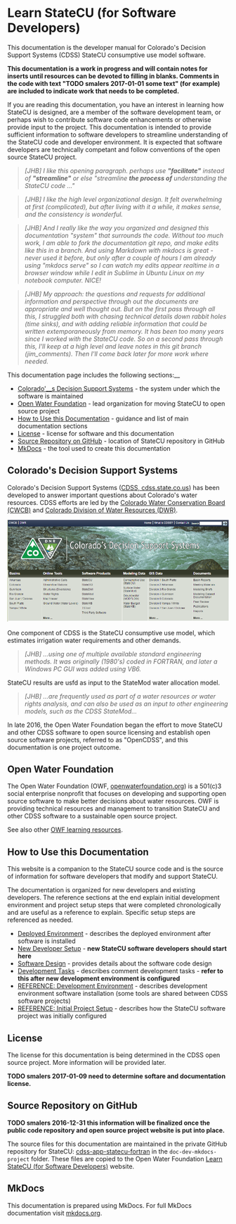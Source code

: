 # Learn StateCU (for Software Developers)

This documentation is the developer manual for Colorado's Decision Support Systems (CDSS) StateCU consumptive use model software.

**This documentation is a work in progress and will contain notes for inserts until resources can
be devoted to filling in blanks.  Comments in the code with text "TODO smalers 2017-01-01 some text" (for example)
are included to indicate work that needs to be completed.**

If you are reading this documentation, you have an interest in learning how StateCU is designed,
are a member of the software development team,
or perhaps wish to contribute software code enhancements or otherwise provide input to the project.
This documentation is intended to provide sufficient information to software developers
to streamline understanding of the StateCU code and developer environment.
It is expected that software developers are technically competant and
follow conventions of the open source StateCU project.
>_[JHB] I like this opening paragraph. perhaps use __"facilitate"__ instead of __"streamline"__ or else "streamline __the process of__ understanding the StateCU code ..."_

>_[JHB] I like the high level organizational design.  It felt overwhelming at first (complicated), but after living with it a while, it makes sense, and the consistency is wonderful._

>_[JHB] And I really like the way you organized and designed this documentation "system" that surrounds the code.  Without too much work, I am able to fork the documentation git repo, and make edits like this in a branch.  And using Markdown with mkdocs is great - never used it before, but only after a couple of hours I am already using "mkdocs serve" so I can watch my edits appear realtime in a browser window while I edit in Sublime in Ubuntu Linux on my notebook computer.  NICE!_

>_[JHB] My approach: the questions and requests for additional information and perspective through out the documents are appropriate and well thought out.  But on the first pass through all this, I struggled both with chasing technical details down rabbit holes (time sinks), and with adding reliable information that could be written extemporaneously from memory.  It has been too many years since I worked with the StateCU code.  So on a second pass through this, I'll keep at a high level and leave notes in this git branch (jim_comments).  Then I'll come back later for more work where needed._

This documentation page includes the following sections:__

* [Colorado'__s Decision Support Systems](#colorad-decision-support-systems) - the system under which the software is maintained
* [Open Water Foundation](#open-water-foundation) - lead organization for moving StateCU to open source project
* [How to Use this Documentation](#how-to-use-this-documentation) - guidance and list of main documentation sections
* [License](#license) - license for software and this documentation
* [Source Repository on GitHub](#source-repository-on-github) - location of StateCU repository in GitHub
* [MkDocs](#mkdocs) - the tool used to create this documentation

## Colorado's Decision Support Systems

Colorado's Decision Support Systems ([CDSS, cdss.state.co.us](http://cdss.state.co.us))
has been developed to answer important questions about Colorado's water resources.
CDSS efforts are led by the [Colorado Water Conservation Board (CWCB)](http://cwcb.state.co.us)
and [Colorado Division of Water Resources (DWR)](http://water.state.co.us).

![CDSS Website](images/CDSS-website.png)

One component of CDSS is the StateCU consumptive use model, which estimates irrigation water requirements and other demands.
>_[JHB] ...using one of multiple available standard engineering methods.  It was originally (1980's) coded in FORTRAN, and later a Windows PC GUI was added using VB6._

StateCU results are usfd as input to the StateMod water allocation model.

>_[JHB] ...are frequently used as part of a water resources or water rights analysis, and can also be used as an input to other engineering models, such as the CDSS StateMod..._

In late 2016, the Open Water Foundation began the effort to move StateCU and other CDSS software to open source licensing
and establish open source software projects, referred to as "OpenCDSS", and this documentation is one project outcome.

## Open Water Foundation

The Open Water Foundation (OWF, [openwaterfoundation.org](http://openwaterfoundation.org)) is a 501(c)3 social enterprise
nonprofit that focuses on developing and supporting open source software to make better
decisions about water resources.  OWF is providing technical resources and management to
transition StateCU and other CDSS software to a sustainable open source project.

See also other [OWF learning resources](http://learn.openwaterfoundation.org).

## How to Use this Documentation

This website is a companion to the StateCU source code and is the source of
information for software developers that modify and support StateCU.

The documentation is organized for new developers and existing developers.
The reference sections at the end explain initial development environment and project setup steps that were completed chronologically
and are useful as a reference to explain.  Specific setup steps are referenced as needed.

* [Deployed Environment](deployed-env/overview/) - describes the deployed environment after software is installed
* [New Developer Setup](dev-new/overview/) - **new StateCU software developers should start here**
* [Software Design](software-design/overview/) - provides details about the software code design
* [Development Tasks](dev-tasks/overview/) - describes comment development tasks - **refer to this after new development environment is configured**
* [REFERENCE: Development Environment](dev-env/overview/) - describes development environment software installation (some tools are shared between CDSS software projects)
* [REFERENCE: Initial Project Setup](project-init/overview/) - describes how the StateCU software project was initially configured

## License

The license for this documentation is being determined in the CDSS open source project.
More information will be provided later.

**TODO smalers 2017-01-09 need to determine softare and documentation license.**

## Source Repository on GitHub

**TODO smalers 2016-12-31 this information will be finalized once the public code repository and open source project website is put into place.**

The source files for this documentation are maintained in the private GitHub repository for StateCU: [cdss-app-statecu-fortran](https://github.com/OpenWaterFoundation/cdss-app-statecu-fortran) in the `doc-dev-mkdocs-project` folder.
These files are copied to the Open Water Foundation [Learn StateCU (for Software Developers)](http://learn.openwaterfoundation.org/owf-learn-cdss-statecu-dev/index.html) website.

## MkDocs

This documentation is prepared using MkDocs.
For full MkDocs documentation visit [mkdocs.org](http://mkdocs.org).
